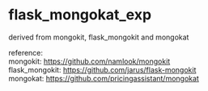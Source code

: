 # flask_mongokat_exp
derived from mongokit, flask_mongokit and mongokat  

reference:  
mongokit: https://github.com/namlook/mongokit  
flask_mongokit: https://github.com/jarus/flask-mongokit  
mongokat: https://github.com/pricingassistant/mongokat  
